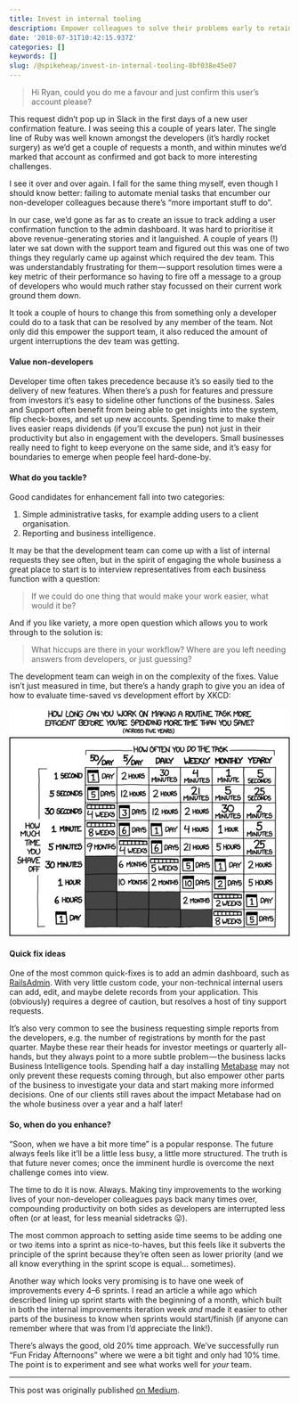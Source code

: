 ```yaml
---
title: Invest in internal tooling
description: Empower colleagues to solve their problems early to retain your development velocity
date: '2018-07-31T10:42:15.937Z'
categories: []
keywords: []
slug: /@spikeheap/invest-in-internal-tooling-8bf038e45e07
---
```


> Hi Ryan, could you do me a favour and just confirm this user’s account please?

This request didn’t pop up in Slack in the first days of a new user confirmation feature. I was seeing this a couple of years later. The single line of Ruby was well known amongst the developers (it’s hardly rocket surgery) as we’d get a couple of requests a month, and within minutes we’d marked that account as confirmed and got back to more interesting challenges.

I see it over and over again. I fall for the same thing myself, even though I should know better: failing to automate menial tasks that encumber our non-developer colleagues because there’s “more important stuff to do”.

In our case, we’d gone as far as to create an issue to track adding a user confirmation function to the admin dashboard. It was hard to prioritise it above revenue-generating stories and it languished. A couple of years (!) later we sat down with the support team and figured out this was one of two things they regularly came up against which required the dev team. This was understandably frustrating for them — support resolution times were a key metric of their performance so having to fire off a message to a group of developers who would much rather stay focussed on their current work ground them down.

It took a couple of hours to change this from something only a developer could do to a task that can be resolved by any member of the team. Not only did this empower the support team, it also reduced the amount of urgent interruptions the dev team was getting.

#### Value non-developers

Developer time often takes precedence because it’s so easily tied to the delivery of new features. When there’s a push for features and pressure from investors it’s easy to sideline other functions of the business. Sales and Support often benefit from being able to get insights into the system, flip check-boxes, and set up new accounts. Spending time to make their lives easier reaps dividends (if you’ll excuse the pun) not just in their productivity but also in engagement with the developers. Small businesses really need to fight to keep everyone on the same side, and it’s easy for boundaries to emerge when people feel hard-done-by.

#### What do you tackle?

Good candidates for enhancement fall into two categories:

1.  Simple administrative tasks, for example adding users to a client organisation.
2.  Reporting and business intelligence.

It may be that the development team can come up with a list of internal requests they see often, but in the spirit of engaging the whole business a great place to start is to interview representatives from each business function with a question:

> If we could do one thing that would make your work easier, what would it be?

And if you like variety, a more open question which allows you to work through to the solution is:

> What hiccups are there in your workflow? Where are you left needing answers from developers, or just guessing?

The development team can weigh in on the complexity of the fixes. Value isn’t just measured in time, but there’s a handy graph to give you an idea of how to evaluate time-saved vs development effort by XKCD:

![XKCD comic: how long can you work on making a routine task more efficient?](./images/2018-07-31_Invest-in-internal-tooling_xkcd.png)

#### Quick fix ideas

One of the most common quick-fixes is to add an admin dashboard, such as [RailsAdmin](https://github.com/sferik/rails_admin). With very little custom code, your non-technical internal users can add, edit, and maybe delete records from your application. This (obviously) requires a degree of caution, but resolves a host of tiny support requests.

It’s also very common to see the business requesting simple reports from the developers, e.g. the number of registrations by month for the past quarter. Maybe these rear their heads for investor meetings or quarterly all-hands, but they always point to a more subtle problem — the business lacks Business Intelligence tools. Spending half a day installing [Metabase](https://www.metabase.com) may not only prevent these requests coming through, but also empower other parts of the business to investigate your data and start making more informed decisions. One of our clients still raves about the impact Metabase had on the whole business over a year and a half later!

#### So, when do you enhance?

“Soon, when we have a bit more time” is a popular response. The future always feels like it’ll be a little less busy, a little more structured. The truth is that future never comes; once the imminent hurdle is overcome the next challenge comes into view.

The time to do it is now. Always. Making tiny improvements to the working lives of your non-developer colleagues pays back many times over, compounding productivity on both sides as developers are interrupted less often (or at least, for less meanial sidetracks 😛).

The most common approach to setting aside time seems to be adding one or two items into a sprint as nice-to-haves, but this feels like it subverts the principle of the sprint because they’re often seen as lower priority (and we all know everything in the sprint scope is equal… sometimes).

Another way which looks very promising is to have one week of improvements every 4–6 sprints. I read an article a while ago which described lining up sprint starts with the beginning of a month, which built in both the internal improvements iteration week _and_ made it easier to other parts of the business to know when sprints would start/finish (if anyone can remember where that was from I’d appreciate the link!).

There’s always the good, old 20% time approach. We’ve successfully run “Fun Friday Afternoons” where we were a bit tight and only had 10% time. The point is to experiment and see what works well for _your_ team.

---
This post was originally published [on Medium](https://medium.com/honest-focus/invest-in-internal-tooling-8bf038e45e07).
